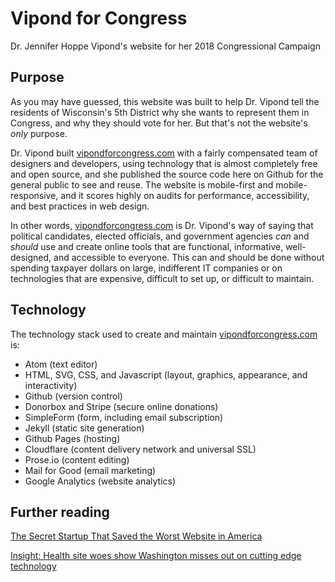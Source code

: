 # Vipond for Congress
Dr. Jennifer Hoppe Vipond's website for her 2018 Congressional Campaign

## Purpose
As you may have guessed, this website was built to help Dr. Vipond tell the residents of Wisconsin's 5th District why she wants to represent them in Congress, and why they should vote for her. But that's not the website's _only_ purpose.

Dr. Vipond built [vipondforcongress.com](https://vipondforcongress.com) with a fairly compensated team of designers and developers, using technology that is almost completely free and open source, and she published the source code here on Github for the general public to see and reuse. The website is mobile-first and mobile-responsive, and it scores highly on audits for performance, accessibility, and best practices in web design.

In other words, [vipondforcongress.com](https://vipondforcongress.com) is Dr. Vipond's way of saying that political candidates, elected officials, and government agencies _can_ and _should_ use and create online tools that are functional, informative, well-designed, and accessible to everyone. This can and should be done without spending taxpayer dollars on large, indifferent IT companies or on technologies that are expensive, difficult to set up, or difficult to maintain.

## Technology
The technology stack used to create and maintain [vipondforcongress.com](https://vipondforcongress.com) is:
- Atom (text editor)
- HTML, SVG, CSS, and Javascript (layout, graphics, appearance, and interactivity)
- Github (version control)
- Donorbox and Stripe (secure online donations)
- SimpleForm (form, including email subscription)
- Jekyll (static site generation)
- Github Pages (hosting)
- Cloudflare (content delivery network and universal SSL)
- Prose.io (content editing)
- Mail for Good (email marketing)
- Google Analytics (website analytics)

## Further reading
[The Secret Startup That Saved the Worst Website in America](https://www.theatlantic.com/technology/archive/2015/07/the-secret-startup-saved-healthcare-gov-the-worst-website-in-america/397784/)

[Insight: Health site woes show Washington misses out on cutting edge technology](https://www.reuters.com/article/us-usa-healthcare-contracting-insight/insight-health-site-woes-show-washington-misses-out-on-cutting-edge-technology-idUSBRE9AI05S20131119)
